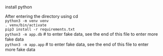 install python

After entering the directory using cd  
`python3 -m venv venv`  
`. venv/bin/activate`  
`pip3 install -r requirements.txt`  
`python3 -m app.db` # to enter fake data, see the end of this file to enter more fake data  
`python3 -m app.app` # to enter fake data, see the end of this file to enter more fake data  

